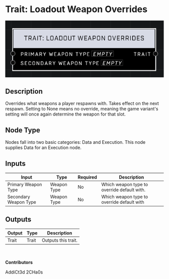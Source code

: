 # Trait: Loadout Weapon Overrides
![](../../../.gitbook/assets/trait-loadout-weapon-overrides.png)

## Description
Overrides what weapons a player respawns with. Takes effect on the next respawn. Setting to None means no override, meaning the game variant's setting will once again determine the weapon for that slot.

## Node Type
Nodes fall into two basic categories: Data and Execution. This node supplies Data for an Execution node.

## Inputs
| Input | Type | Required | Description |
|------------------|------------------|----------|--------------------------------------------------------------|
| Primary Weapon Type | Weapon Type | No | Which weapon type to override default with. |
| Secondary Weapon Type | Weapon Type | No | Which weapon type to override default with |

## Outputs
| Output | Type | Description |
|------------------|------------------|--------------------------------------------------------------|
| Trait | Trait | Outputs this trait. |

\
\
**Contributors**

AddiCt3d 2CHa0s
